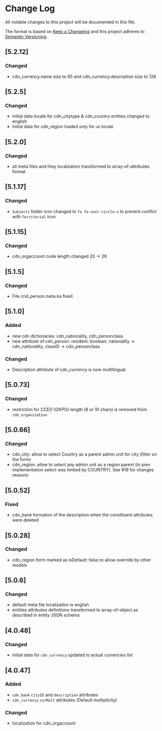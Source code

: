 # Change Log
All notable changes to this project will be documented in this file.

The format is based on [Keep a Changelog](http://keepachangelog.com/)
and this project adheres to [Semantic Versioning](http://semver.org/).

## [5.2.12]
### Changed
 - cdn_currency.name size to 65 and cdn_currency.description size to 128

## [5.2.5]
### Changed
 - initial data locale for cdn_citytype & cdn_country entities changed to english
 - initial data for cdn_region loaded only for `uk` locale  

## [5.2.0]
### Changed
 - all meta files and they localization transformed to array-of-attributes format
  
## [5.1.17]
### Changed
 - `Subjects` folder icon changed to `fa fa-user-circle-o` to prevent conflict with `Territorial` icon

## [5.1.15]
### Changed
 - cdn_orgaccount code length changed 20 -> 29  
 
## [5.1.5]
### Changed
 - File cnd_person.meta.ka fixed

## [5.1.0]
### Added
 - new cdn dictionaries: cdn_nationality, cdn_personclass
 - new attribute of cdn_person: resident: boolean; nationality -> cdn_nationality, classID -> cdn_personclass
### Changed
 - Description attribute of cdn_currency is now multilingual
 
## [5.0.73]
### Changed
 - restriction for CCEO (OKPO) length (8 or 10 chars) is removed from `cdn_organization`

## [5.0.66]
### Changed
 - cdn_city: allow to select Country as a parent admin unit for city (filter on the form)
 - cdn_region: allow to select any admin unit as a region parent (in prev implementation
 select was limited by COUNTRY). See #19 for changes reasons
  
## [5.0.52]
### Fixed
- cdn_bank formation of the description when the constituent attributes were deleted

## [5.0.28]
### Changed
- cdn_region form marked as isDefault: false to allow override by other models

## [5.0.6]
### Changed
 - default meta file localization is english
 - entities attributes definitions transformed to array-of-object as described in entity JSON schema

## [4.0.48]
### Changed
- initial data for `cdn_currency` updated to actual currencies list

## [4.0.47]
### Added
- `cdn_bank` `cityID` and `description` attributes
- `cdn_currency` `curMult` attributes (Default multiplicity)

### Changed
- localization for cdn_orgaccount

